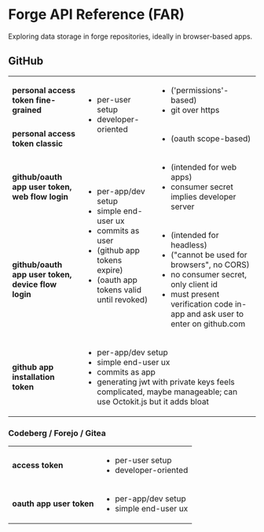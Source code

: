 # Forge API Reference (FAR)

Exploring data storage in forge repositories, ideally in browser-based apps.

## GitHub

<table>
<tbody>
<tr>
<td>
	<b>personal access token fine-grained</b>
</td>
<td rowspan="2">
	<ul>
		<li>per-user setup</li>
		<li>developer-oriented</li>
	</ul>
</td>
<td>
	<ul>
		<li>('permissions'-based)</li>
		<li>git over https</li>
	</ul>
</td>
</tr>
<tr>
<td>
	<b>personal access token classic</b>
</td>
<td>
	<ul>
		<li>(oauth scope-based)</li>
	</ul>
</td>
</tr>
<tr>
<td>
	<b>github/oauth app user token, web flow login</b>
</td>
<td rowspan="2">
	<ul>
		<li>per-app/dev setup</li>
		<li>simple end-user ux</li>
		<li>commits as user</li>
		<li>(github app tokens expire)</li>
		<li>(oauth app tokens valid until revoked)</li>
	</ul>
</td>
<td>
	<ul>
		<li>(intended for web apps)</li>
		<li>consumer secret implies developer server</li>
	</ul>
</td>
</tr>
<tr>
<td>
	<b>github/oauth app user token, device flow login</b>
</td>
<td>
	<ul>
		<li>(intended for headless)</li>
		<li>("cannot be used for browsers", no CORS)</li>
		<li>no consumer secret, only client id</li>
		<li>must present verification code in-app and ask user to enter on github.com</li>
	</ul>
</td>
</tr>
<tr>
<td>
	<b>github app installation token</b>
</td>
<td colspan="2">
	<ul>
		<li>per-app/dev setup</li>
		<li>simple end-user ux</li>
		<li>commits as app</li>
		<li>generating jwt with private keys feels complicated, maybe manageable; can use Octokit.js but it adds bloat</li>
	</ul>
</td>
</tr>
</tbody>
</table>

### Codeberg / Forejo / Gitea

<table>
<tbody>
<tr>
<td>
	<b>access token</b>
</td>
<td>
	<ul>
		<li>per-user setup</li>
		<li>developer-oriented</li>
	</ul>
</td>
</tr>
<tr>
<td>
	<b>oauth app user token</b>
</td>
<td>
	<ul>
		<li>per-app/dev setup</li>
		<li>simple end-user ux</li>
	</ul>
</td>
</tr>
</tbody>
</table>
